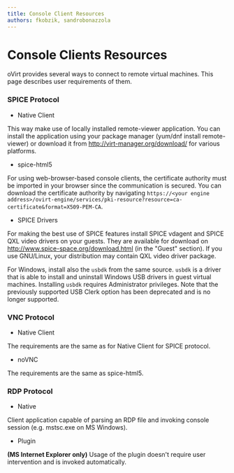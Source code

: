 ```yaml
---
title: Console Client Resources
authors: fkobzik, sandrobonazzola
---
```


# Console Clients Resources

oVirt provides several ways to connect to remote virtual machines. This page describes user requirements of them.

### SPICE Protocol

*   Native Client

This way make use of locally installed remote-viewer application.
You can install the application using your package manager (yum/dnf install remote-viewer) or download it from <http://virt-manager.org/download/> for various platforms.

*   spice-html5

For using web-browser-based console clients, the certificate authority must be imported in your browser since the communication is secured.
You can download the certificate authority by navigating `https://<your engine address>/ovirt-engine/services/pki-resource?resource=ca-certificate&format=X509-PEM-CA`.

*   SPICE Drivers

For making the best use of SPICE features install SPICE vdagent and SPICE QXL video drivers on your guests.
They are available for download on <http://www.spice-space.org/download.html> (in the "Guest" section).
If you use GNU/Linux, your distribution may contain QXL video driver package.

For Windows, install also the `usbdk` from the same source. `usbdk` is a driver that is able to install and uninstall Windows USB drivers in guest virtual machines.
Installing `usbdk` requires Administrator privileges. Note that the previously supported USB Clerk option has been deprecated and is no longer supported.

### VNC Protocol

*   Native Client

The requirements are the same as for Native Client for SPICE protocol.

*   noVNC

The requirements are the same as spice-html5.

### RDP Protocol

*   Native

Client application capable of parsing an RDP file and invoking console session (e.g. mstsc.exe on MS Windows).

*   Plugin

<b>(MS Internet Explorer only)</b> Usage of the plugin doesn't require user intervention and is invoked automatically.

